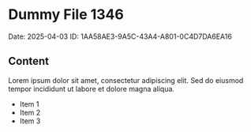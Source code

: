# Dummy File 1346

Date: 2025-04-03
ID: 1AA58AE3-9A5C-43A4-A801-0C4D7DA6EA16

## Content

Lorem ipsum dolor sit amet, consectetur adipiscing elit.
Sed do eiusmod tempor incididunt ut labore et dolore magna aliqua.

* Item 1
* Item 2
* Item 3
